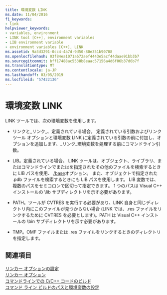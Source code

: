 ```yaml
---
title: 環境変数 LINK
ms.date: 11/04/2016
f1_keywords:
- link
helpviewer_keywords:
- variables, environment
- LINK tool [C++], environment variables
- LIB environment variable
- environment variables [C++], LINK
ms.assetid: 9a3d3291-0cc4-4a7d-9d50-80e351b90708
ms.openlocfilehash: 03f84ea1071a672aef4443e5acf44daae91bb3b7
ms.sourcegitcommit: bff17488ac5538b8eaac57156a4d6f06b37d6b7f
ms.translationtype: MT
ms.contentlocale: ja-JP
ms.lasthandoff: 03/05/2019
ms.locfileid: "57422136"
---
```

# <a name="link-environment-variables"></a>環境変数 LINK

LINK ツールでは、次の環境変数を使用します。

- リンクと\_リンク\_、定義されている場合。 定義されている引数およびリンク ツール オプションと環境変数 LINK に定義されている引数の前に付加し、オプションを追加します、\_リンク\_環境変数を処理する前にコマンドライン引数。

- LIB。定義されている場合。 LINK ツールは、オブジェクト、ライブラリ、またはコマンドラインでまたはを指定されたその他のファイルを検索するときに LIB パスを使用、 [/base](../../build/reference/base-base-address.md)オプション。 また、オブジェクトで指定された .pdb ファイルを検索するときにも LIB パスを使用します。 LIB 変数では、複数のパスをセミコロンで区切って指定できます。 1 つのパスは Visual C++ インストールの \lib サブディレクトリを示す必要があります。

- PATH。ツールが CVTRES を実行する必要があり、LINK 自身と同じディレクトリ内にこのファイルが見つからない場合  (LINK では、.res ファイルをリンクするために CVTRES を必要とします)。PATH は Visual C++ インストールの \bin サブディレクトリを示す必要があります。

- TMP。OMF ファイルまたは .res ファイルをリンクするときのディレクトリを指定します。

## <a name="see-also"></a>関連項目

[リンカー オプションの設定](../../build/reference/setting-linker-options.md)<br/>
[リンカー オプション](../../build/reference/linker-options.md)<br/>
[コマンドラインでの C/C++ コードのビルド](../../build/building-on-the-command-line.md)<br/>
[コマンド ライン ビルドのパスと環境変数の設定](../../build/setting-the-path-and-environment-variables-for-command-line-builds.md)
